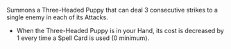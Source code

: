 Summons a Three-Headed Puppy that can deal 3 consecutive strikes to a single enemy in each of its Attacks.

- When the Three-Headed Puppy is in your Hand, its cost is decreased by 1 every time a Spell Card is used (0 minimum).
